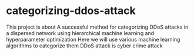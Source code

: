 # categorizing-ddos-attack
This project is about A successful method for categorizing DDoS attacks in a dispersed network using hierarchical 
machine learning and hyperparameter optimization
Here we will use various machine learning algorithms to categorize them 
DDoS attack is cyber crime attack
